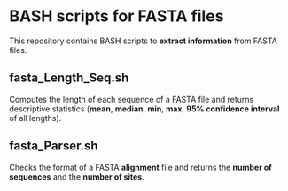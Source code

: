 # BASH scripts for FASTA files

This repository contains BASH scripts to **extract information** from FASTA files.

## fasta_Length_Seq.sh

Computes the length of each sequence of a FASTA file and returns descriptive statistics (**mean**, **median**, **min**, **max**, **95% confidence interval** of all lengths).

## fasta_Parser.sh

Checks the format of a FASTA **alignment** file and returns the **number of sequences** and the **number of sites**.
